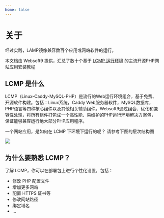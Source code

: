```yaml
---
home: false
---
```


# 关于

经过实践，LAMP镜像兼容数百个应用或网站软件的运行。

本文档由 Websoft9 提供，汇总了数十个基于 [LCMP 运行环境](http://support.websoft9.com/docs/lcmp/zh) 的主流开源PHP网站应用安装教程

## LCMP 是什么

LCMP（Linux-Caddy-MySQL-PHP）是流行的Web运行环境组合，基于免费、开源软件构建。包括：Linux系统，Caddy Web服务器软件，MySQL数据库，PHP语言等四种核心组件以及其他相关辅助组件。Websoft9通过组合、优化和兼容性处理，将所有组件打包成一个高性能、易维护的PHP运行环境解决方案包，保证能够兼容运行绝大部分PHP应用程序。

一个网站应用，是如何在 LCMP 下环境下运行的呢？ 请参考下图的层次结构图

![](https://libs.websoft9.com/Websoft9/DocsPicture/zh/wamp/php-infra-websoft9.png)

## 为什么要熟悉 LCMP？

了解 LCMP，你可以在部署包上进行个性化设置，包括：

- 修改 PHP 配置文件
- 增加更多网站
- 配置 HTTPS 证书等
- 修改网站路径
- 绑定域名
- ...

